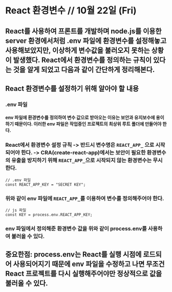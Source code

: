 # React 환경변수 // 10월 22일 (Fri)

## React를 사용하여 프론트를 개발하며 node.js를 이용한 server 환경에서처럼 .env 파일에 환경변수를 설정해놓고 사용해보았지만, 이상하게 변수값을 불러오지 못하는 상황이 발생했다. React에서 환경변수를 정의하는 규칙이 있다는 것을 알게 되었고 다음과 같이 간단하게 정리해본다.

## React 환경변수를 설정하기 위해 알아야 할 내용

### .env 파일

#### env 파일에 환경변수를 정의하여 변수 값으로 받아오는 이유는 보안과 유지보수에 용이하기 때문이다. 이러한 env 파일은 작업중인 프로젝트의 최상위 루트 폴더에 만들어야 한다.

### React에서 환경변수 설정 규칙 -> 반드시 변수명은 `REACT_APP_` 으로 시작되어야 한다. -> CRA(create-react-app)에서는 보안이 필요한 환경변수의 유출을 방지하기 위해 `REACT_APP_`으로 시작되지 않는 환경변수는 무시한다.

```
// .env 파일
const REACT_APP_KEY = "SECRET KEY";
```

### 위와 같이 env 파일에 `REACT_APP_`를 이용하여 변수를 정의해주어야 한다.

```
// js 파일
const KEY = process.env.REACT_APP_KEY;
```

### env 파일에서 정의해준 환경변수 값을 위와 같이 process.env를 사용하여 불러올 수 있다.

## 중요한점: process.env는 React를 실행 시점에 로드되어 사용되어지기 때문에 env 파일을 수정하고 나면 무조건 React 프로젝트를 다시 실행해주어야만 정상적으로 값을 불러올 수 있다.
